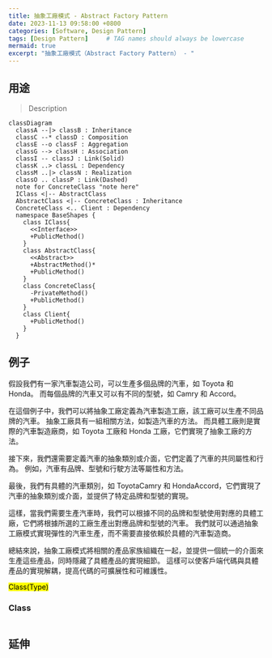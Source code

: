 ```yaml
---
title: 抽象工廠模式 - Abstract Factory Pattern
date: 2023-11-13 09:58:00 +0800
categories: [Software, Design Pattern]
tags: [Design Pattern]     # TAG names should always be lowercase
mermaid: true
excerpt: "抽象工廠模式（Abstract Factory Pattern） - "
---
```



## 用途

> Description

```mermaid
classDiagram
  classA --|> classB : Inheritance
  classC --* classD : Composition
  classE --o classF : Aggregation
  classG --> classH : Association
  classI -- classJ : Link(Solid)
  classK ..> classL : Dependency
  classM ..|> classN : Realization
  classO .. classP : Link(Dashed)
  note for ConcreteClass "note here"
  IClass <|-- AbstractClass
  AbstractClass <|-- ConcreteClass : Inheritance
  ConcreteClass <.. Client : Dependency
  namespace BaseShapes {
    class IClass{
      <<Interface>>
      +PublicMethod()
    }
    class AbstractClass{
      <<Abstract>>
      +AbstractMethod()*
      +PublicMethod()
    }
    class ConcreteClass{
      -PrivateMethod()
      +PublicMethod()
    }
    class Client{
      +PublicMethod()
    }
  }

```

## 例子

假設我們有一家汽車製造公司，可以生產多個品牌的汽車，如 Toyota 和 Honda。
而每個品牌的汽車又可以有不同的型號，如 Camry 和 Accord。

在這個例子中，我們可以將抽象工廠定義為汽車製造工廠，該工廠可以生產不同品牌的汽車。
抽象工廠具有一組相關方法，如製造汽車的方法。
而具體工廠則是實際的汽車製造廠商，如 Toyota 工廠和 Honda 工廠，它們實現了抽象工廠的方法。

接下來，我們還需要定義汽車的抽象類別或介面，它們定義了汽車的共同屬性和行為。
例如，汽車有品牌、型號和行駛方法等屬性和方法。

最後，我們有具體的汽車類別，如 ToyotaCamry 和 HondaAccord，它們實現了汽車的抽象類別或介面，並提供了特定品牌和型號的實現。

這樣，當我們需要生產汽車時，我們可以根據不同的品牌和型號使用對應的具體工廠，它們將根據所選的工廠生產出對應品牌和型號的汽車。
我們就可以通過抽象工廠模式實現彈性的汽車生產，而不需要直接依賴於具體的汽車製造商。

總結來說，抽象工廠模式將相關的產品家族組織在一起，並提供一個統一的介面來生產這些產品，同時隱藏了具體產品的實現細節。
這樣可以使客戶端代碼與具體產品的實現解耦，提高代碼的可擴展性和可維護性。

<mark>Class(Type)</mark><br>

### Class

```csharp

```

## 延伸
